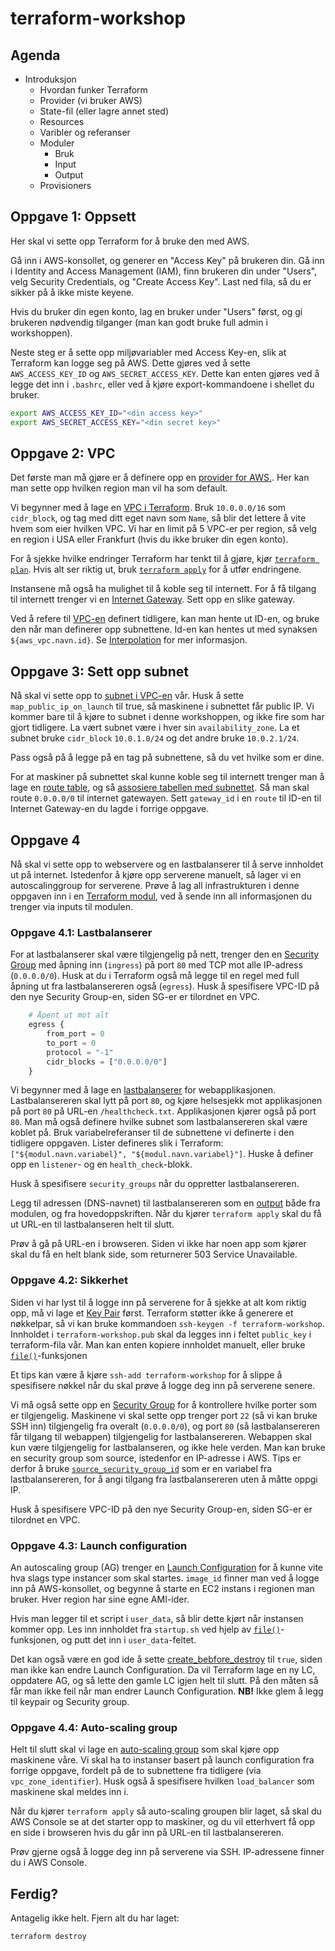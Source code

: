# terraform-workshop

## Agenda

* Introduksjon
  * Hvordan funker Terraform
  * Provider (vi bruker AWS)
  * State-fil (eller lagre annet sted)
  * Resources
  * Varibler og referanser
  * Moduler
    * Bruk
    * Input
    * Output
  * Provisioners


## Oppgave 1: Oppsett

Her skal vi sette opp Terraform for å bruke den med AWS.

Gå inn i AWS-konsollet, og generer en "Access Key" på brukeren din. Gå inn i
Identity and Access Management (IAM), finn brukeren din under "Users", velg
Security Credentials, og "Create Access Key". Last ned fila, så du er sikker på
å ikke miste keyene.

Hvis du bruker din egen konto, lag en bruker under "Users" først, og gi
brukeren nødvendig tilganger (man kan godt bruke full admin i workshoppen).

Neste steg er å sette opp miljøvariabler med Access Key-en, slik at Terraform
kan logge seg på AWS.  Dette gjøres ved å sette `AWS_ACCESS_KEY_ID` og
`AWS_SECRET_ACCESS_KEY`. Dette kan enten gjøres ved å legge det inn i
`.bashrc`, eller ved å kjøre export-kommandoene i shellet du bruker.

```bash
export AWS_ACCESS_KEY_ID="<din access key>"
export AWS_SECRET_ACCESS_KEY="<din secret key>"
```

## Oppgave 2: VPC

Det første man må gjøre er å definere opp en [provider for
AWS.](https://www.terraform.io/docs/providers/aws/index.html). Her kan man
sette opp hvilken region man vil ha som default.

Vi begynner med å lage en [VPC i Terraform](https://www.terraform.io/docs/providers/aws/r/vpc.html).
Bruk `10.0.0.0/16` som `cidr_block`, og tag med ditt eget navn som `Name`, så
blir det lettere å vite hvem som eier hvilken VPC. Vi har en limit på 5 VPC-er
per region, så velg en region i USA eller Frankfurt (hvis du ikke bruker din
egen konto).

For å sjekke hvilke endringer Terraform har tenkt til å gjøre, kjør [`terraform
plan`](https://www.terraform.io/docs/commands/plan.html). Hvis alt ser riktig
ut, bruk [`terraform apply`](https://www.terraform.io/docs/commands/apply.html)
for å utfør endringene.

Instansene må også ha mulighet til å koble seg til internett. For å få tilgang
til internett trenger vi en [Internet
Gateway](https://www.terraform.io/docs/providers/aws/r/internet_gateway.html).
Sett opp en slike gateway.

Ved å refere til
[VPC-en](https://www.terraform.io/docs/providers/aws/r/vpc.html) definert
tidligere, kan man hente ut ID-en, og bruke den når man definerer opp
subnettene. Id-en kan hentes ut med synaksen `${aws_vpc.navn.id}`. Se
[Interpolation](https://www.terraform.io/docs/configuration/interpolation.html)
for mer informasjon.

## Oppgave 3: Sett opp subnet

Nå skal vi sette opp to [subnet i
VPC-en](https://www.terraform.io/docs/providers/aws/r/subnet.html) vår. Husk å
sette `map_public_ip_on_launch` til true, så maskinene i subnettet får public
IP. Vi kommer bare til å kjøre to subnet i denne workshoppen, og ikke fire som
har gjort tidligere. La vært subnet være i hver sin `availability_zone`. La et
subnet bruke `cidr_block` `10.0.1.0/24` og det andre bruke `10.0.2.1/24`.

Pass også på å legge på en tag på subnettene, så du vet hvilke som er dine.

For at maskiner på subnettet skal kunne koble seg til internett trenger man å
lage en [route
table](https://www.terraform.io/docs/providers/aws/r/route_table.html), og så
[assosiere tabellen med
subnettet](https://www.terraform.io/docs/providers/aws/r/route_table_association.html).
Så man skal route `0.0.0.0/0` til internet gatewayen. Sett `gateway_id` i en
`route` til ID-en til Internet Gateway-en du lagde i forrige oppgave.

## Oppgave 4

Nå skal vi sette opp to webservere og en lastbalanserer til å serve innholdet
ut på internet. Istedenfor å kjøre opp serverene manuelt, så lager vi en
autoscalinggroup for serverene. Prøve å lag all infrastrukturen i denne
oppgaven inn i en [Terraform
modul](https://www.terraform.io/docs/modules/create.html), ved å sende inn all
informasjonen du trenger via inputs til modulen.

### Oppgave 4.1: Lastbalanserer

For at lastbalanserer skal være tilgjengelig på nett, trenger den en [Security
Group](https://www.terraform.io/docs/providers/aws/r/security_group.html) med
åpning inn (`ingress`) på port `80` med TCP mot alle IP-adress (`0.0.0.0/0`).
Husk at du i Terraform også må legge til en regel med full åpning ut fra
lastbalansereren også (`egress`). Husk å spesifisere VPC-ID på den nye Security
Group-en, siden SG-er er tilordnet en VPC.

```terraform
    # Åpent ut mot alt
    egress {
        from_port = 0
        to_port = 0
        protocol = "-1"
        cidr_blocks = ["0.0.0.0/0"]
    }
```

Vi begynner med å lage en
[lastbalanserer](https://www.terraform.io/docs/providers/aws/r/elb.html) for
webapplikasjonen. Lastbalansereren skal lytt på port `80`, og kjøre helsesjekk
mot applikasjonen på port `80` på URL-en `/healthcheck.txt`. Applikasjonen
kjører også på port `80`. Man må også definere hvilke subnet som
lastbalansereren skal være koblet på. Bruk variabelreferanser til de subnettene
vi definerte i den tidligere oppgaven.  Lister defineres slik i Terraform:
`["${modul.navn.variabel}", "${modul.navn.variabel}"]`. Huske å definer opp en
`listener`- og en `health_check`-blokk.

Husk å spesifisere `security_groups` når du oppretter lastbalansereren.

Legg til adressen (DNS-navnet) til lastbalansereren som en
[output](https://www.terraform.io/docs/configuration/outputs.html) både fra
modulen, og fra hovedoppskriften. Når du kjører `terraform apply` skal du få ut URL-en til lastbalanseren helt til slutt.

Prøv å gå på URL-en i browseren. Siden vi ikke har noen app som kjører skal du
få en helt blank side, som returnerer 503 Service Unavailable.

### Oppgave 4.2: Sikkerhet

Siden vi har lyst til å logge inn på serverene for å sjekke at alt kom riktig
opp, må vi lage et [Key
Pair](https://www.terraform.io/docs/providers/aws/r/key_pair.html) først.
Terraform støtter ikke å generere et nøkkelpar, så vi kan bruke kommandoen
`ssh-keygen -f terraform-workshop`. Innholdet i `terraform-workshop.pub` skal da
legges inn i feltet `public_key` i terraform-fila vår. Man kan enten kopiere
innholdet manuelt, eller bruke
[`file()`](https://www.terraform.io/docs/configuration/interpolation.html#element_list_index_)-funksjonen

Et tips kan være å kjøre `ssh-add terraform-workshop` for å slippe å
spesifisere nøkkel når du skal prøve å logge deg inn på serverene senere.

Vi må også sette opp en [Security
Group](https://www.terraform.io/docs/providers/aws/r/security_group.html) for å
kontrollere hvilke porter som er tilgjengelig. Maskinene vi skal sette opp
trenger port `22` (så vi kan bruke SSH inn) tilgjengelig fra overalt
(`0.0.0.0/0`), og port `80` (så lastbalansereren får tilgang til webappen)
tilgjengelig for lastbalansereren. Webappen skal kun være tilgjengelig for
lastbalanseren, og ikke hele verden.  Man kan bruke en security group som
source, istedenfor en IP-adresse i AWS. Tips er derfor å bruke
[`source_security_group_id`](https://www.terraform.io/docs/providers/aws/r/elb.html#source_security_group_id)
som er en variabel fra lastbalansereren, for å angi tilgang fra
lastbalansereren uten å måtte oppgi IP.

Husk å spesifisere VPC-ID på den nye Security Group-en, siden SG-er er
tilordnet en VPC.


### Oppgave 4.3: Launch configuration

An autoscaling group (AG) trenger en [Launch
Configuration](https://www.terraform.io/docs/providers/aws/r/launch_configuration.html)
for å kunne vite hva slags type instancer som skal startes. `image_id` finner
man ved å logge inn på AWS-konsollet, og begynne å starte en EC2 instans i
regionen man bruker. Hver region har sine egne AMI-ider.

Hvis man legger til et script i `user_data`, så blir dette kjørt når instansen
kommer opp. Les inn innholdet fra `startup.sh` ved hjelp av
[`file()`](https://www.terraform.io/docs/configuration/interpolation.html#element_list_index_)-funksjonen, og putt det inn i `user_data`-feltet.

Det kan også være en god ide å sette
[create_bebfore_destroy](https://www.terraform.io/docs/configuration/resources.html#lifecycle)
til `true`, siden man ikke kan endre Launch Configuration. Da vil Terraform
lage en ny LC, oppdatere AG, og så lette den gamle LC igjen helt til slutt. På
den måten så får man ikke feil når man endrer Launch Configuration.
**NB!** Ikke glem å legg til keypair og Security group.


### Oppgave 4.4: Auto-scaling group

Helt til slutt skal vi lage en [auto-scaling
group](https://www.terraform.io/docs/providers/aws/r/autoscaling_group.html)
som skal kjøre opp maskinene våre. Vi skal ha to instanser basert på launch
configuration fra forrige oppgave, fordelt på de to subnettene fra tidligere
(via `vpc_zone_identifier`).  Husk også å spesifisere hvilken `load_balancer`
som maskinene skal meldes inn i.

Når du kjører `terraform apply` så auto-scaling groupen blir laget, så skal du
AWS Console se at det starter opp to maskiner, og du vil etterhvert få opp en
side i browseren hvis du går inn på URL-en til lastbalansereren.

Prøv gjerne også å logge deg inn på serverene via SSH. IP-adressene finner du i
AWS Console.

## Ferdig?

Antagelig ikke helt. Fjern alt du har laget:

```bash
terraform destroy
```
